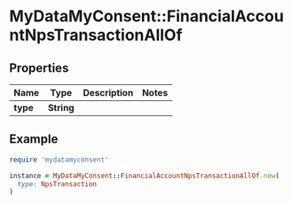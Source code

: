 # MyDataMyConsent::FinancialAccountNpsTransactionAllOf

## Properties

| Name | Type | Description | Notes |
| ---- | ---- | ----------- | ----- |
| **type** | **String** |  |  |

## Example

```ruby
require 'mydatamyconsent'

instance = MyDataMyConsent::FinancialAccountNpsTransactionAllOf.new(
  type: NpsTransaction
)
```

